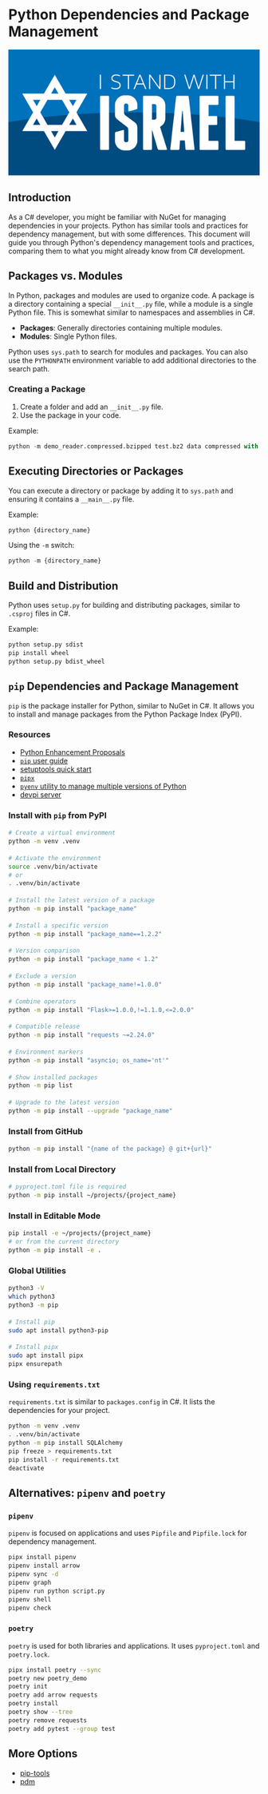 # Python Dependencies and Package Management

![I Stand with Israel](./images/IStandWithIsrael.png)

## Introduction

As a C# developer, you might be familiar with NuGet for managing dependencies in your projects. Python has similar tools and practices for dependency management, but with some differences. This document will guide you through Python's dependency management tools and practices, comparing them to what you might already know from C# development.

## Packages vs. Modules

In Python, packages and modules are used to organize code. A package is a directory containing a special `__init__.py` file, while a module is a single Python file. This is somewhat similar to namespaces and assemblies in C#.

- **Packages**: Generally directories containing multiple modules.
- **Modules**: Single Python files.

Python uses `sys.path` to search for modules and packages. You can also use the `PYTHONPATH` environment variable to add additional directories to the search path.

### Creating a Package

1. Create a folder and add an `__init__.py` file.
2. Use the package in your code.

Example:
```python
python -m demo_reader.compressed.bzipped test.bz2 data compressed with bz2
```

## Executing Directories or Packages

You can execute a directory or package by adding it to `sys.path` and ensuring it contains a `__main__.py` file.

Example:
```python
python {directory_name}
```

Using the `-m` switch:
```python
python -m {directory_name}
```

## Build and Distribution

Python uses `setup.py` for building and distributing packages, similar to `.csproj` files in C#.

Example:
```bash
python setup.py sdist
pip install wheel
python setup.py bdist_wheel
```

## `pip` Dependencies and Package Management

`pip` is the package installer for Python, similar to NuGet in C#. It allows you to install and manage packages from the Python Package Index (PyPI).

### Resources

- [Python Enhancement Proposals](https://peps.python.org/)
- [`pip` user guide](https://pip.pypa.io/en/stable/user_guide/)
- [setuptools quick start](https://setuptools.pypa.io/en/latest/userguide/quickstart.html)
- [`pipx`](https://pypa.github.io/pipx/)
- [`pyenv` utility to manage multiple versions of Python](https://github.com/pyenv/pyenv)
- [devpi server](https://github.com/devpi/devpi)

### Install with `pip` from PyPI

```bash
# Create a virtual environment
python -m venv .venv

# Activate the environment
source .venv/bin/activate
# or
. .venv/bin/activate

# Install the latest version of a package
python -m pip install "package_name"

# Install a specific version
python -m pip install "package_name==1.2.2"

# Version comparison
python -m pip install "package_name < 1.2"

# Exclude a version
python -m pip install "package_name!=1.0.0"

# Combine operators
python -m pip install "Flask>=1.0.0,!=1.1.0,<=2.0.0"

# Compatible release
python -m pip install "requests ~=2.24.0"

# Environment markers
python -m pip install "asyncio; os_name='nt'"

# Show installed packages
python -m pip list

# Upgrade to the latest version
python -m pip install --upgrade "package_name"
```

### Install from GitHub

```bash
python -m pip install "{name of the package} @ git+{url}"
```

### Install from Local Directory

```bash
# pyproject.toml file is required
python -m pip install ~/projects/{project_name}
```

### Install in Editable Mode

```bash
pip install -e ~/projects/{project_name}
# or from the current directory
python -m pip install -e .
```

### Global Utilities

```bash
python3 -V
which python3
python3 -m pip

# Install pip
sudo apt install python3-pip

# Install pipx
sudo apt install pipx
pipx ensurepath
```

### Using `requirements.txt`

`requirements.txt` is similar to `packages.config` in C#. It lists the dependencies for your project.

```bash
python -m venv .venv
. .venv/bin/activate
python -m pip install SQLAlchemy
pip freeze > requirements.txt
pip install -r requirements.txt
deactivate
```

## Alternatives: `pipenv` and `poetry`

### `pipenv`

`pipenv` is focused on applications and uses `Pipfile` and `Pipfile.lock` for dependency management.

```bash
pipx install pipenv
pipenv install arrow
pipenv sync -d
pipenv graph
pipenv run python script.py
pipenv shell
pipenv check
```

### `poetry`

`poetry` is used for both libraries and applications. It uses `pyproject.toml` and `poetry.lock`.

```bash
pipx install poetry --sync
poetry new poetry_demo
poetry init
poetry add arrow requests
poetry install
poetry show --tree
poetry remove requests
poetry add pytest --group test
```

## More Options

- [pip-tools](https://github.com/jazzband/pip-tools)
- [pdm](https://github.com/pdm-project/pdm)
